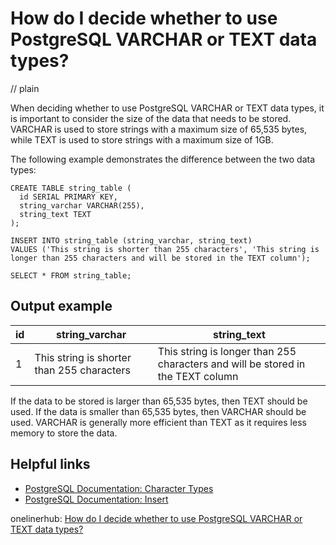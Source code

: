 # How do I decide whether to use PostgreSQL VARCHAR or TEXT data types?
// plain

When deciding whether to use PostgreSQL VARCHAR or TEXT data types, it is important to consider the size of the data that needs to be stored. VARCHAR is used to store strings with a maximum size of 65,535 bytes, while TEXT is used to store strings with a maximum size of 1GB.

The following example demonstrates the difference between the two data types:

```
CREATE TABLE string_table (
  id SERIAL PRIMARY KEY,
  string_varchar VARCHAR(255),
  string_text TEXT
);

INSERT INTO string_table (string_varchar, string_text)
VALUES ('This string is shorter than 255 characters', 'This string is longer than 255 characters and will be stored in the TEXT column');

SELECT * FROM string_table;
```
## Output example


| id | string_varchar                         | string_text                                                                                                                            |
|----|----------------------------------------|---------------------------------------------------------------------------------------------------------------------------------------|
| 1  | This string is shorter than 255 characters | This string is longer than 255 characters and will be stored in the TEXT column                                                       |

If the data to be stored is larger than 65,535 bytes, then TEXT should be used. If the data is smaller than 65,535 bytes, then VARCHAR should be used. VARCHAR is generally more efficient than TEXT as it requires less memory to store the data.

## Helpful links
- [PostgreSQL Documentation: Character Types](https://www.postgresql.org/docs/current/datatype-character.html)
- [PostgreSQL Documentation: Insert](https://www.postgresql.org/docs/current/sql-insert.html)

onelinerhub: [How do I decide whether to use PostgreSQL VARCHAR or TEXT data types?](https://onelinerhub.com/postgresql/how-do-i-decide-whether-to-use-postgresql-varchar-or-text-data-types)